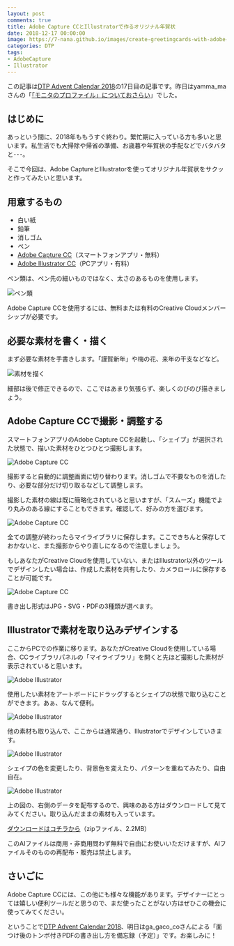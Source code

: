 ```yaml
---
layout: post
comments: true
title: Adobe Capture CCとIllustratorで作るオリジナル年賀状
date: 2018-12-17 00:00:00
image: https://7-nana.github.io/images/create-greetingcards-with-adobe-capture000.jpg
categories: DTP
tags:
- AdobeCapture
- Illustrator
---
```


この記事は[DTP Advent Calendar 2018](https://adventar.org/calendars/3126)の17日目の記事です。昨日はyamma_maさんの「[「モニタのプロファイル」についておさらい](http://blog.livedoor.jp/yamma_ma/archives/52756362.html)」でした。

## はじめに

あっという間に、2018年ももうすぐ終わり。繁忙期に入っている方も多いと思います。私生活でも大掃除や帰省の準備、お歳暮や年賀状の手配などでバタバタと･･･。

そこで今回は、Adobe CaptureとIllustratorを使ってオリジナル年賀状をサクッと作ってみたいと思います。

## 用意するもの

- 白い紙
- 鉛筆
- 消しゴム
- ペン
- [Adobe Capture CC](https://www.adobe.com/jp/products/capture.html)（スマートフォンアプリ・無料）
- [Adobe Illustrator CC](https://www.adobe.com/jp/products/illustrator.html)（PCアプリ・有料）

ペン類は、ペン先の細いものではなく、太さのあるものを使用します。

![ペン類](https://7-nana.github.io/images/create-greetingcards-with-adobe-capture001.jpg)

Adobe Capture CCを使用するには、無料または有料のCreative Cloudメンバーシップが必要です。

## 必要な素材を書く・描く

まず必要な素材を手書きします。「謹賀新年」や梅の花、来年の干支などなど。

![素材を描く](https://7-nana.github.io/images/create-greetingcards-with-adobe-capture002.jpg)

細部は後で修正できるので、ここではあまり気張らず、楽しくのびのび描きましょう。

## Adobe Capture CCで撮影・調整する

スマートフォンアプリのAdobe Capture CCを起動し、「シェイプ」が選択された状態で、描いた素材をひとつひとつ撮影します。

![Adobe Capture CC](https://7-nana.github.io/images/create-greetingcards-with-adobe-capture003.jpg)

撮影すると自動的に調整画面に切り替わります。消しゴムで不要なものを消したり、必要な部分だけ切り取るなどして調整します。

撮影した素材の線は既に簡略化されていると思いますが、「スムーズ」機能でより丸みのある線にすることもできます。確認して、好みの方を選びます。

![Adobe Capture CC](https://7-nana.github.io/images/create-greetingcards-with-adobe-capture004.jpg)

全ての調整が終わったらマイライブラリに保存します。ここできちんと保存しておかないと、また撮影からやり直しになるので注意しましょう。

もしあなたがCreative Cloudを使用していない、またはIllustrator以外のツールでデザインしたい場合は、作成した素材を共有したり、カメラロールに保存することが可能です。

![Adobe Capture CC](https://7-nana.github.io/images/create-greetingcards-with-adobe-capture005.jpg)

書き出し形式はJPG・SVG・PDFの3種類が選べます。

## Illustratorで素材を取り込みデザインする

ここからPCでの作業に移ります。あなたがCreative Cloudを使用している場合、CCライブラリパネルの「マイライブラリ」を開くと先ほど撮影した素材が表示されていると思います。

![Adobe Illustrator](https://7-nana.github.io/images/create-greetingcards-with-adobe-capture006.png)

使用したい素材をアートボードにドラッグするとシェイプの状態で取り込むことができます。あぁ、なんて便利。

![Adobe Illustrator](https://7-nana.github.io/images/create-greetingcards-with-adobe-capture007.png)

他の素材も取り込んで、ここからは通常通り、Illustratorでデザインしていきます。

![Adobe Illustrator](https://7-nana.github.io/images/create-greetingcards-with-adobe-capture008.png)

シェイプの色を変更したり、背景色を変えたり、パターンを重ねてみたり、自由自在。

![Adobe Illustrator](https://7-nana.github.io/images/create-greetingcards-with-adobe-capture009.png)

上の図の、右側のデータを配布するので、興味のある方はダウンロードして見てみてください。取り込んだままの素材も入っています。

[ダウンロードはコチラから](https://7-nana.github.io/images/nenga.ai.zip)（zipファイル、2.2MB）

このAIファイルは商用・非商用問わず無料で自由にお使いいただけますが、AIファイルそのものの再配布・販売は禁止します。

## さいごに

Adobe Capture CCには、この他にも様々な機能があります。デザイナーにとっては嬉しい便利ツールだと思うので、まだ使ったことがない方はぜひこの機会に使ってみてください。

ということで[DTP Advent Calendar 2018](https://adventar.org/calendars/3126)、明日はga_gaco_coさんによる「面つけ後のトンボ付きPDFの書き出し方を備忘録（予定）」です。お楽しみに！
